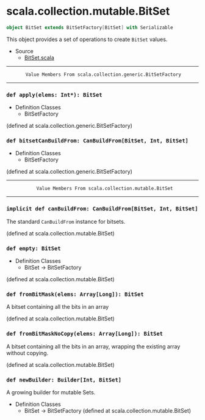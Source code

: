 
#                       scala.collection.mutable.BitSet                       #

```scala
object BitSet extends BitSetFactory[BitSet] with Serializable
```

This object provides a set of operations to create `BitSet` values.

* Source
  * [BitSet.scala](https://github.com/scala/scala/tree/6d09a1ba5f/src/library/scala/collection/mutable/BitSet.scala#L1)


--------------------------------------------------------------------------------
           Value Members From scala.collection.generic.BitSetFactory
--------------------------------------------------------------------------------


### `def apply(elems: Int*): BitSet`                                         ###

* Definition Classes
  * BitSetFactory

(defined at scala.collection.generic.BitSetFactory)


### `def bitsetCanBuildFrom: CanBuildFrom[BitSet, Int, BitSet]`              ###

* Definition Classes
  * BitSetFactory

(defined at scala.collection.generic.BitSetFactory)


--------------------------------------------------------------------------------
               Value Members From scala.collection.mutable.BitSet
--------------------------------------------------------------------------------


### `implicit def canBuildFrom: CanBuildFrom[BitSet, Int, BitSet]`           ###

The standard `CanBuildFrom` instance for bitsets.

(defined at scala.collection.mutable.BitSet)


### `def empty: BitSet`                                                      ###

* Definition Classes
  * BitSet → BitSetFactory

(defined at scala.collection.mutable.BitSet)


### `def fromBitMask(elems: Array[Long]): BitSet`                            ###

A bitset containing all the bits in an array

(defined at scala.collection.mutable.BitSet)


### `def fromBitMaskNoCopy(elems: Array[Long]): BitSet`                      ###

A bitset containing all the bits in an array, wrapping the existing array
without copying.

(defined at scala.collection.mutable.BitSet)


### `def newBuilder: Builder[Int, BitSet]`                                   ###

A growing builder for mutable Sets.

* Definition Classes
  * BitSet → BitSetFactory
(defined at scala.collection.mutable.BitSet)
